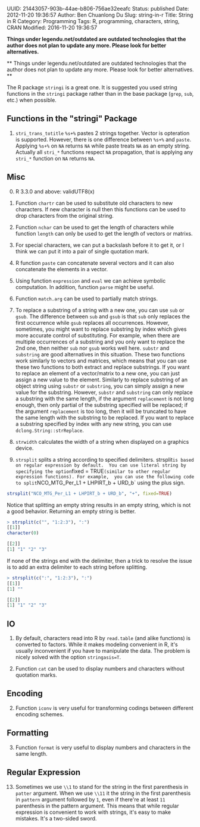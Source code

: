 UUID: 21443057-903b-44ae-b806-756ae32eeafc
Status: published
Date: 2012-11-20 19:36:57
Author: Ben Chuanlong Du
Slug: string-in-r
Title: String in R
Category: Programming
Tags: R, programming, characters, string, CRAN
Modified: 2016-11-20 19:36:57

**Things under legendu.net/outdated are outdated technologies that the author does not plan to update any more. Please look for better alternatives.**

**
Things under legendu.net/outdated are outdated technologies 
that the author does not plan to update any more. 
Please look for better alternatives.
**

The R package `stringi` is a great one. 
It is suggested you used string functions in the `stringi` package
rather than in the base package (`grep`, `sub`, etc.) when possible. 

## Functions in the "stringi" Package
1. `stri_trans_totitle`
`%s+%` pastes 2 strings together. 
Vector is opteration is supported. 
However, 
there is one difference between `%s+%` and `paste`.
Applying `%s+%` on `NA` returns `NA`
while paste treats `NA` as an empty string.
Actually all `stri_*` functions respect `NA` propagation, 
that is applying any `stri_*` function on `NA` returns `NA`.

## Misc
0. R 3.3.0 and above: validUTF8(x)

5. Function `chartr` can be used to substitute old characters to new characters. 
If new character is null then this functions can be used
to drop characters from the original string.

6. Function `nchar` can be used to get the length of characters 
while function `length` can only be used to get the length of vectors or matrixs.

7. For special characters, 
we can put a backslash before it to get it,
or I think we can put it into a pair of single quotation mark.

8. R function `paste` can concatenate several vectors 
and it can also concatenate the elements in a vector. 

11. Using function `expression` and `eval` we can achieve symbolic computation. 
In addition, function `parse` might be useful.

12. Function `match.arg` can be used to partially match strings.

14. To replace a substring of a string with a new one, 
you can use `sub` or `gsub`. 
The difference between `sub` and `gsub` is that `sub` only replaces the first occurrence 
while `gsub` replaces all occurrences. 
However, sometimes, 
you might want to replace substring by index 
which gives more accurate control of substituting. 
For example, 
when there are multiple  occurrences of a substring 
and you only want to replace the 2nd one,
then neither `sub` nor `gsub` works well here. 
`substr` and `substring` are good alternatives in this situation. 
These two functions work similarly to vectors and matrices, 
which means that you can use these two functions to both extract and replace substrings. 
If you want to replace an element of a vector/matrix to a new one, 
you can just assign a new value to the element. 
Similarly to replace substring of an object string using `substr` or `substring`, 
you can simply assign a new value for the substring. 
However, `substr` and `substring` can only replace a substring with the same length, 
if the argument `replacement` is not long enough, 
then only partial of the substring specified will be replaced; 
if the argument `replacement` is too long, 
then it will be truncated to have the same length with the substring to be replaced. 
If you want to replace a substring specified by index with any new string, 
you can use `dclong.String::strReplace`.

15. `strwidth` calculates the width of a string when displayed on a graphics device.

16. `strsplit` splits a string according to specified delimiters.
strsplit` is based on regular expression by default. 
You can use literal string by specifying the option `fixed = TRUE`
(similar to other regular expression functions).
For example, 
you can use the following code 
to split `NCO_MTG_Per_L1 + LHPIRT_b + URD_b` using the plus sign.
```R
strsplit("NCO_MTG_Per_L1 + LHPIRT_b + URD_b", "+", fixed=TRUE)
```
Notice that splitting an empty string results in an empty string,
which is not a good behavior. 
Returning an empty string is better.
```R
> strsplit(c("", "1:2:3"), ":")
[[1]]
character(0)

[[2]]
[1] "1" "2" "3"
```
If none of the strings end with the delimiter, 
then a trick to resolve the issue is to add an extra delimiter to each string before splitting.
```R
> strsplit(c(":", "1:2:3"), ":")
[[1]]
[1] ""

[[2]]
[1] "1" "2" "3"
```

## IO
1. By default, 
characters read into R by `read.table` (and alike functions) is converted to factors. 
While it makes modeling convenient in R, 
it's usually inconvenient if you have to manipulate the data. 
The problem is nicely solved with the option `stringasis=T`.

4. Function `cat` can be used to display numbers 
and characters without quotation marks.

## Encoding
2. Function `iconv` is very useful for transforming codings 
between different encoding schemes.

## Formatting
3. Function `format` is very useful to display numbers 
and characters in the same length.

## Regular Expression
13. Sometimes we use `\\1` to stand for the string in the first parenthesis in `patter` argument. 
When we use `\\11` it the string in the first parenthesis in `pattern` argument followed by `1`, 
even if there're at least `11` parenthesis in the pattern argument. 
This means that while regular expression is convenient to work with strings, 
it's easy to make mistakes. 
It's a two-sided sword.
